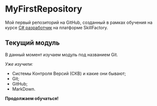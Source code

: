 # MyFirstRepository
Мой первый репозиторий на GitHub, созданный в рамках обучения на курсе [C# разработчик](https://skillfactory.ru/csharp) на платформе SkillFactory.

## Текущий модуль
В данный момент изучаем модуль под названием Git.

*Уже изучили:*
* Системы Контроля Версий (СКВ) и какие они бывают;
* Git;
* GitHub;
* MarkDown.

**Продолжаем обучаться!**

